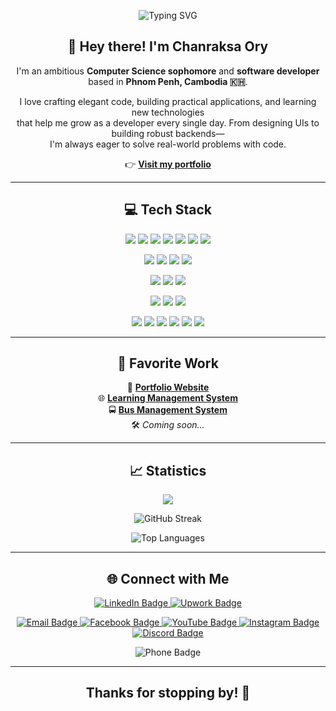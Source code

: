 <p align="center">
  <img src="https://readme-typing-svg.herokuapp.com?font=Fira+Code&size=24&pause=1000&color=F7F7F7&center=true&vCenter=true&width=435&lines=Hello!+I'm+Raksa.;Welcome+to+my+GitHub+profile." alt="Typing SVG" />
</p>

<h2 align="center">👋 Hey there! I'm <strong>Chanraksa Ory</strong></h2>

<p align="center">
  I'm an ambitious <strong>Computer Science sophomore</strong> and <strong>software developer</strong><br/>
  based in <strong>Phnom Penh, Cambodia 🇰🇭</strong>.
</p>

<p align="center">
  I love crafting elegant code, building practical applications, and learning new technologies<br/>
  that help me grow as a developer every single day. From designing UIs to building robust backends—<br/>
  I'm always eager to solve real-world problems with code.
</p>

<p align="center">
  👉 <a href="https://raksa.netlify.app" target="_blank"><strong>Visit my portfolio</strong></a>
</p>

<hr>

<h2 align="center">💻 Tech Stack</h2>

<p align="center">
  <img src="https://img.shields.io/badge/java-%23ED8B00.svg?style=for-the-badge&logo=openjdk&logoColor=white"/>
  <img src="https://img.shields.io/badge/c-%2300599C.svg?style=for-the-badge&logo=c&logoColor=white"/> 
  <img src="https://img.shields.io/badge/c++-%2300599C.svg?style=for-the-badge&logo=c%2B%2B&logoColor=white"/>
  <img src="https://img.shields.io/badge/python-%233776AB.svg?style=for-the-badge&logo=python&logoColor=white"/> 
  <img src="https://img.shields.io/badge/javascript-%23323330.svg?style=for-the-badge&logo=javascript&logoColor=%23F7DF1E"/>
  <img src="https://img.shields.io/badge/typescript-%23007ACC.svg?style=for-the-badge&logo=typescript&logoColor=white"/>
  <img src="https://img.shields.io/badge/javafx-%23FF4F00.svg?style=for-the-badge&logo=java&logoColor=white"/>
</p>

<p align="center">
  <img src="https://img.shields.io/badge/html5-%23E34F26.svg?style=for-the-badge&logo=html5&logoColor=white"/>
  <img src="https://img.shields.io/badge/css3-%231572B6.svg?style=for-the-badge&logo=css3&logoColor=white"/>
  <img src="https://img.shields.io/badge/tailwindcss-%2338B2AC.svg?style=for-the-badge&logo=tailwindcss&logoColor=white"/>
  <img src="https://img.shields.io/badge/bootstrap-%238511FA.svg?style=for-the-badge&logo=bootstrap&logoColor=white"/>
</p>

<p align="center">
  <img src="https://img.shields.io/badge/react-%2320232a.svg?style=for-the-badge&logo=react&logoColor=%2361DAFB"/>
  <img src="https://img.shields.io/badge/vue-%234FC08D.svg?style=for-the-badge&logo=vue.js&logoColor=white"/>
  <img src="https://img.shields.io/badge/three.js-%2342b3b8.svg?style=for-the-badge&logo=three.js&logoColor=white"/>
</p>

<p align="center">
  <img src="https://img.shields.io/badge/spring-%236DB33F.svg?style=for-the-badge&logo=spring&logoColor=white"/>
  <img src="https://img.shields.io/badge/node.js-%23339933.svg?style=for-the-badge&logo=node.js&logoColor=white"/>
  <img src="https://img.shields.io/badge/express.js-%23404d59.svg?style=for-the-badge&logo=express&logoColor=%2361DAFB"/>
</p>

<p align="center">
  <img src="https://img.shields.io/badge/netlify-%23000000.svg?style=for-the-badge&logo=netlify&logoColor=%2300C7B7"/>
  <img src="https://img.shields.io/badge/figma-%23F24E1E.svg?style=for-the-badge&logo=figma&logoColor=white"/>
  <img src="https://img.shields.io/badge/git-%23F05032.svg?style=for-the-badge&logo=git&logoColor=white"/>
  <img src="https://img.shields.io/badge/linux-%23FCC624.svg?style=for-the-badge&logo=linux&logoColor=white"/>
  <img src="https://img.shields.io/badge/sql-%234F5B5B.svg?style=for-the-badge&logo=postgresql&logoColor=white"/>
  <img src="https://img.shields.io/badge/postman-%23FF6C37.svg?style=for-the-badge&logo=postman&logoColor=white"/>
</p>

<hr>

<h2 align="center">🌟 Favorite Work</h2>

<p align="center">
  🎨 <a href="https://github.com/RaksaOC/Portfolio.git"><strong>Portfolio Website</strong></a><br/>
  🌐 <a href="https://github.com/RaksaOC/Learning-Management-System.git"><strong>Learning Management System</strong></a><br/>
  🚍 <a href="https://github.com/RaksaOC/Bus-Management-System.git"><strong>Bus Management System</strong></a><br/>
  🛠️ <em>Coming soon...</em>
</p>

<hr>

<h2 align="center">📈 Statistics</h2>

<p align="center">
  <a href="https://u8views.com/github/RaksaOC"><img src="https://u8views.com/api/v1/github/profiles/123465277/views/day-week-month-total-count.svg"></a>
</p>

<p align="center">
  <img src="https://nirzak-streak-stats.vercel.app/?user=RaksaOC&theme=dark&hide_border=false" alt="GitHub Streak"/>
</p>

<p align="center">
  <img src="https://github-readme-stats.vercel.app/api/top-langs/?username=RaksaOC&theme=dark&hide_border=false&layout=compact" alt="Top Languages"/>
</p>

<hr>

<h2 align="center">🌐 Connect with Me</h2>

<p align="center">
<a href="https://www.linkedin.com/in/ory-chanraksa-1702b6263/" target="_blank">
    <img src="https://img.shields.io/badge/LinkedIn-0A66C2?style=for-the-badge&logo=linkedin&logoColor=white" alt="LinkedIn Badge"/>
  </a>
  <a href="https://www.upwork.com/freelancers/~0193c96741cd57f0f1" target="_blank">
    <img src="https://img.shields.io/badge/Upwork-6FDA44?style=for-the-badge&logo=upwork&logoColor=white" alt="Upwork Badge"/>
  </a>
</p>

<p align="center">
  <a href="mailto:ocraksa@gmail.com" target="_blank">
    <img src="https://img.shields.io/badge/Email-D14836?style=for-the-badge&logo=gmail&logoColor=white" alt="Email Badge"/>
  </a>
  <a href="https://www.facebook.com/ory.chanraksa/" target="_blank">
    <img src="https://img.shields.io/badge/Facebook-1877F2?style=for-the-badge&logo=facebook&logoColor=white" alt="Facebook Badge"/>
  </a>
  <a href="https://www.youtube.com/@raksa7276" target="_blank">
    <img src="https://img.shields.io/badge/YouTube-FF0000?style=for-the-badge&logo=youtube&logoColor=white" alt="YouTube Badge"/>
  </a>
  <a href="https://www.instagram.com/_chan_raksa/" target="_blank">
    <img src="https://img.shields.io/badge/Instagram-E4405F?style=for-the-badge&logo=instagram&logoColor=white" alt="Instagram Badge"/>
  </a>
  <a href="https://discord.com/users/blop6376" target="_blank">
    <img src="https://img.shields.io/badge/Discord-5865F2?style=for-the-badge&logo=discord&logoColor=white" alt="Discord Badge"/>
  </a>
</p>

<p align="center">
  <img src="https://img.shields.io/badge/Phone-%2B855%2012%20554%20049-blue?style=for-the-badge&logo=phone&logoColor=white" alt="Phone Badge"/>
</p>

<hr>

<h2 align="center">Thanks for stopping by! 🚀</h2>
